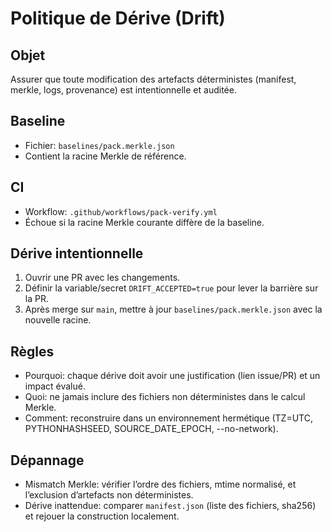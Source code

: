 # Politique de Dérive (Drift)

## Objet
Assurer que toute modification des artefacts déterministes (manifest, merkle, logs, provenance) est intentionnelle et auditée.

## Baseline
- Fichier: `baselines/pack.merkle.json`
- Contient la racine Merkle de référence.

## CI
- Workflow: `.github/workflows/pack-verify.yml`
- Échoue si la racine Merkle courante diffère de la baseline.

## Dérive intentionnelle
1. Ouvrir une PR avec les changements.
2. Définir la variable/secret `DRIFT_ACCEPTED=true` pour lever la barrière sur la PR.
3. Après merge sur `main`, mettre à jour `baselines/pack.merkle.json` avec la nouvelle racine.

## Règles
- Pourquoi: chaque dérive doit avoir une justification (lien issue/PR) et un impact évalué.
- Quoi: ne jamais inclure des fichiers non déterministes dans le calcul Merkle.
- Comment: reconstruire dans un environnement hermétique (TZ=UTC, PYTHONHASHSEED, SOURCE_DATE_EPOCH, --no-network).

## Dépannage
- Mismatch Merkle: vérifier l’ordre des fichiers, mtime normalisé, et l’exclusion d’artefacts non déterministes.
- Dérive inattendue: comparer `manifest.json` (liste des fichiers, sha256) et rejouer la construction localement.


